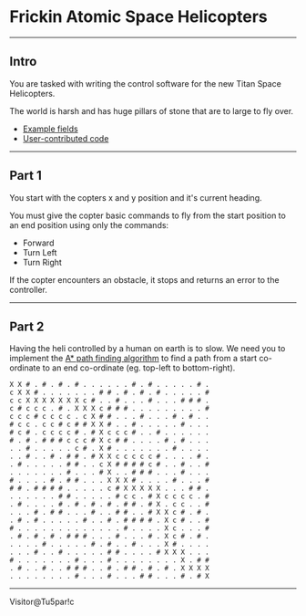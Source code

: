 # Frickin Atomic Space Helicopters #

---

## Intro ##

You are tasked with writing the control software for the new Titan Space Helicopters.

The world is harsh and has huge pillars of stone that are to large to fly over.

* [Example fields](fields/)
* [User-contributed code](solutions/)

---

## Part 1 ##

You start with the copters x and y position and it's current heading.

You must give the copter basic commands to fly from the start position to an end position using only the commands:
* Forward
* Turn Left
* Turn Right

If the copter encounters an obstacle, it stops and returns an error to the controller.

---

## Part 2 ##

Having the heli controlled by a human on earth is to slow.
We need you to implement the [A* path finding algorithm](https://en.wikipedia.org/wiki/A*_search_algorithm) to find a path from a start co-ordinate to an end co-ordinate (eg. top-left to bottom-right).

```
X X # . # . # . # . . . . . . # . # . . . . . # . 
c X X # . . . . . . . # # . # . # . # . . . . . # 
c c X X X X X X X c # . . # . . . # . . . # # # . 
c # c c c . # . X X X c # # # . . . . . . . . . # 
c c c # c c c c . c X # # . . . # . . . # . # . . 
# c c . c c # c # # X X # . . # . . . . . # . . . 
# c # . c c c c # . # X c c c # . . # . . . . . . 
# . # . # # # c c c # X c # # . . . . # . # . . . 
. . # . . . . . c # . X # . . . . . . . # . . . . 
. . # . . # . # # . # X X c c c c c # . . . . # . 
. # . . . . . # # . . c X # # # # c # . . # . . # 
. . . . . . . # . . . # X . . # # # . . . # . . . 
# . . . . # . # # . . . X X X # . . . . # . . . # 
# # . # # # # . . . . . c # X X X X X . . . # # . 
. . . . . . # # . . . . . # c c . # X c c c c . # 
. # . . . . # . # . # . # . # # . # X . c c . . # 
. . . # . # # . . . # . . # # . . # X X c # . # . 
. # . # . . . . . # . . # . # # # # . X c # . . # 
# . . . . . . . . . . . . . # . . . . X c . . . # 
. # . # . # . # # # . . . # . . . # . X c # . # . 
. . . . # . . . . . # . # . . # . . . X # . . . . 
. . . # . . # . . . . . # # . . . . # X X X . . . 
# . . . . . . . # . . . # . . . . . . . . X . # # 
. # . . # . . # # # . . # . # # . # . # . X X X X 
. . . . . . . . # . . . # . . . # # . . . # . # X
```

---

Visitor@Tu5par!c
